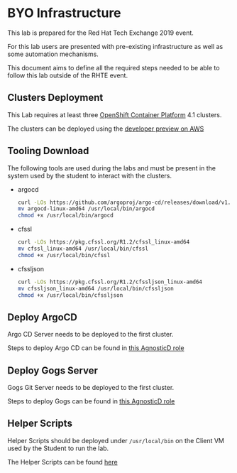 <a id="markdown-bring-your-own-infrastructure" name="bring-your-own-infrastructure"></a>

# BYO Infrastructure

This lab is prepared for the Red Hat Tech Exchange 2019 event.

For this lab users are presented with pre-existing infrastructure as well as some automation mechanisms.

This document aims to define all the required steps needed to be able to follow this lab outside of the RHTE event.

## Clusters Deployment

This Lab requires at least three [OpenShift Container Platform](https://www.openshift.com/) 4.1 clusters.

The clusters can be deployed using the [developer preview on AWS](https://cloud.redhat.com/openshift/install)

## Tooling Download

The following tools are used during the labs and must be present in the system used by the student to interact with the clusters.

* argocd
    
    ```sh
    curl -LOs https://github.com/argoproj/argo-cd/releases/download/v1.0.2/argocd-linux-amd64
    mv argocd-linux-amd64 /usr/local/bin/argocd
    chmod +x /usr/local/bin/argocd
    ```
* cfssl

    ```sh
    curl -LOs https://pkg.cfssl.org/R1.2/cfssl_linux-amd64
    mv cfssl_linux-amd64 /usr/local/bin/cfssl
    chmod +x /usr/local/bin/cfssl
    ```
* cfssljson

    ```sh
    curl -LOs https://pkg.cfssl.org/R1.2/cfssljson_linux-amd64
    mv cfssljson_linux-amd64 /usr/local/bin/cfssljson
    chmod +x /usr/local/bin/cfssljson
    ```

## Deploy ArgoCD

Argo CD Server needs to be deployed to the first cluster.

Steps to deploy Argo CD can be found in [this AgnosticD role](https://github.com/redhat-cop/agnosticd/tree/development/ansible/roles/ocp4-workload-rhte-kubefed-app-portability)

## Deploy Gogs Server

Gogs Git Server needs to be deployed to the first cluster.

Steps to deploy Gogs can be found in [this AgnosticD role](https://github.com/redhat-cop/agnosticd/tree/development/ansible/roles/ocp4-workload-rhte-kubefed-app-portability)

## Helper Scripts

Helper Scripts should be deployed under `/usr/local/bin` on the Client VM used by the Student to run the lab.

The Helper Scripts can be found [here](./utility/)